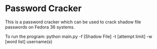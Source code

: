 # Password Cracker
This is a password cracker which can be used to crack shadow file passwords on Fedora 36 systems.

To run the program: python main.py -f [Shadow File] -t [attempt limit]  -w [word list] username(s)
